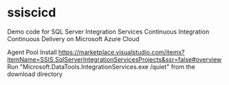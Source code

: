 # ssiscicd
Demo code for SQL Server Integration Services Continuous Integration Continuous Delivery on Microsoft Azure Cloud


Agent Pool
Install https://marketplace.visualstudio.com/items?itemName=SSIS.SqlServerIntegrationServicesProjects&ssr=false#overview
Run "Microsoft.DataTools.IntegrationServices.exe /quiet" from the download directory
